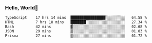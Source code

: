 
### Hello, World🐤

<!--START_SECTION:waka-->

```txt
TypeScript    17 hrs 14 mins  ████████████████░░░░░░░░░   64.58 %
HTML          7 hrs 18 mins   ███████░░░░░░░░░░░░░░░░░░   27.34 %
Bash          42 mins         ▓░░░░░░░░░░░░░░░░░░░░░░░░   02.68 %
JSON          29 mins         ▒░░░░░░░░░░░░░░░░░░░░░░░░   01.83 %
Prisma        27 mins         ▒░░░░░░░░░░░░░░░░░░░░░░░░   01.72 %
```

<!--END_SECTION:waka-->
